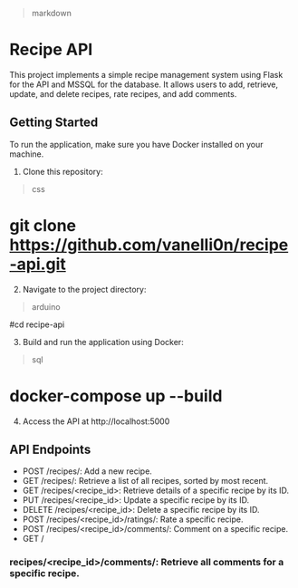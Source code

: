 > markdown

# Recipe API

This project implements a simple recipe management system using Flask for the API and MSSQL for the database. It allows users to add, retrieve, update, and delete recipes, rate recipes, and add comments. 

## Getting Started

To run the application, make sure you have Docker installed on your machine.

1. Clone this repository:

> css

# git clone https://github.com/vanelli0n/recipe-api.git

2. Navigate to the project directory:

> arduino

#cd recipe-api

3. Build and run the application using Docker:

> sql

# docker-compose up --build

4. Access the API at http://localhost:5000

## API Endpoints

- POST /recipes/: Add a new recipe.
- GET /recipes/: Retrieve a list of all recipes, sorted by most recent.
- GET /recipes/<recipe_id>: Retrieve details of a specific recipe by its ID.
- PUT /recipes/<recipe_id>: Update a specific recipe by its ID.
- DELETE /recipes/<recipe_id>: Delete a specific recipe by its ID.
- POST /recipes/<recipe_id>/ratings/: Rate a specific recipe.
- POST /recipes/<recipe_id>/comments/: Comment on a specific recipe.
- GET /

### recipes/<recipe_id>/comments/: Retrieve all comments for a specific recipe.
